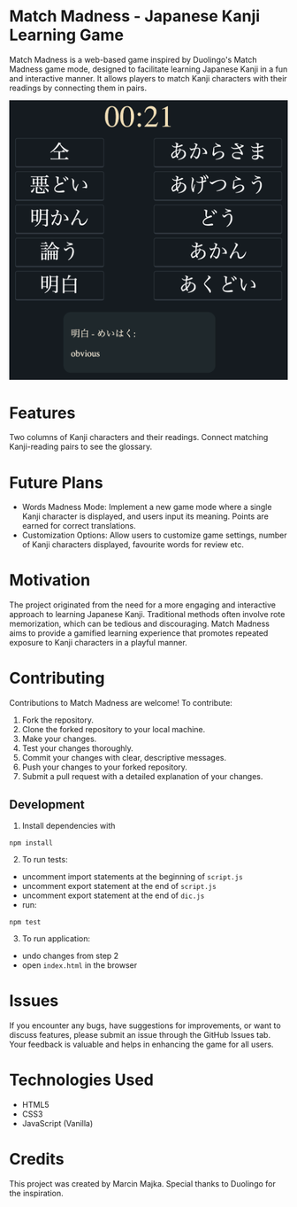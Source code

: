 # Match Madness - Japanese Kanji Learning Game

Match Madness is a web-based game inspired by Duolingo's Match Madness game mode, designed to facilitate learning Japanese Kanji in a fun and interactive manner. It allows players to match Kanji characters with their readings by connecting them in pairs.

![Alt text](matchMadness.png)

# Features

Two columns of Kanji characters and their readings.
Connect matching Kanji-reading pairs to see the glossary.

# Future Plans

- Words Madness Mode: Implement a new game mode where a single Kanji character is displayed, and users input its meaning. Points are earned for correct translations.
- Customization Options: Allow users to customize game settings, number of Kanji characters displayed, favourite words for review etc.

# Motivation

The project originated from the need for a more engaging and interactive approach to learning Japanese Kanji. Traditional methods often involve rote memorization, which can be tedious and discouraging. Match Madness aims to provide a gamified learning experience that promotes repeated exposure to Kanji characters in a playful manner.

# Contributing

Contributions to Match Madness are welcome! To contribute:

1. Fork the repository.
2. Clone the forked repository to your local machine.
3. Make your changes.
4. Test your changes thoroughly.
5. Commit your changes with clear, descriptive messages.
6. Push your changes to your forked repository.
7. Submit a pull request with a detailed explanation of your changes.

## Development

1. Install dependencies with

```
npm install
```

2. To run tests:

- uncomment import statements at the beginning of `script.js`
- uncomment export statement at the end of `script.js`
- uncomment export statement at the end of `dic.js`
- run:

```
npm test
```

3. To run application:

- undo changes from step 2
- open `index.html` in the browser

# Issues

If you encounter any bugs, have suggestions for improvements, or want to discuss features, please submit an issue through the GitHub Issues tab. Your feedback is valuable and helps in enhancing the game for all users.

# Technologies Used

- HTML5
- CSS3
- JavaScript (Vanilla)

# Credits

This project was created by Marcin Majka. Special thanks to Duolingo for the inspiration.

